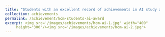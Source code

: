 ```yaml
---
title: "Students with an excellent record of achievements in AI study and research in Ho Chi Minh city (2019)."
collection: achievements 
permalink: /achievement/hcm-students-ai-award
excerpt: <img src='/images/achievements/hcm-ai-1.jpg' width="400" 
     height="300"/><img src='/images/achievements/hcm-ai-2.jpg'> 
---
```

